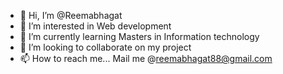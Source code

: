 - 👋 Hi, I’m @Reemabhagat
- 👀 I’m interested in Web development
- 🌱 I’m currently learning Masters in Information technology 
- 💞️ I’m looking to collaborate on my project 
- 📫 How to reach me... Mail me @reemabhagat88@gmail.com

<!---
Reemabhagat/Reemabhagat is a ✨ special ✨ repository because its `README.md` (this file) appears on your GitHub profile.
You can click the Preview link to take a look at your changes.
--->
